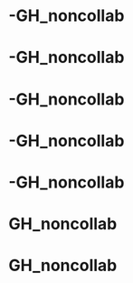 # -GH_noncollab
# -GH_noncollab
# -GH_noncollab
# -GH_noncollab
# -GH_noncollab
# GH_noncollab
# GH_noncollab
